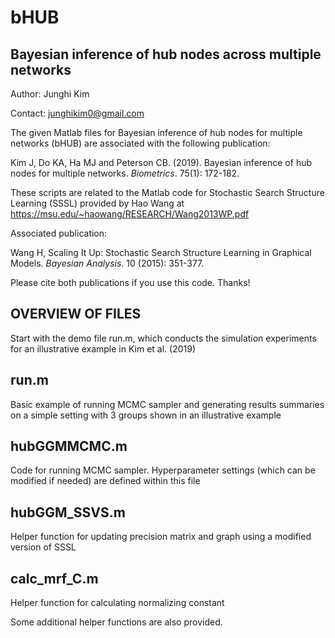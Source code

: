 # bHUB
## Bayesian inference of hub nodes across multiple networks

Author: Junghi Kim

Contact: junghikim0@gmail.com



The given Matlab files for Bayesian inference of hub nodes for multiple networks (bHUB) are associated with the following publication:

Kim J, Do KA, Ha MJ and Peterson CB. (2019). Bayesian inference of hub nodes for multiple networks. *Biometrics*. 75(1): 172-182.


These scripts are related to the Matlab code for Stochastic Search Structure Learning (SSSL) provided by Hao Wang at https://msu.edu/~haowang/RESEARCH/Wang2013WP.pdf


Associated publication:

Wang H, Scaling It Up: Stochastic Search Structure Learning in Graphical Models. *Bayesian Analysis*. 10 (2015): 351-377. 


Please cite both publications if you use this code. Thanks!


## OVERVIEW OF FILES 

Start with the demo file run.m, which conducts the simulation experiments for an illustrative example in Kim et al. (2019)

## run.m
Basic example of running MCMC sampler and generating results summaries on a simple setting with
3 groups shown in an illustrative example


## hubGGMMCMC.m
Code for running MCMC sampler. Hyperparameter settings (which can be modified if needed)
are defined within this file


## hubGGM_SSVS.m
Helper function for updating precision matrix and graph using a modified version of SSSL


## calc_mrf_C.m
Helper function for calculating normalizing constant

Some additional helper functions are also provided.



